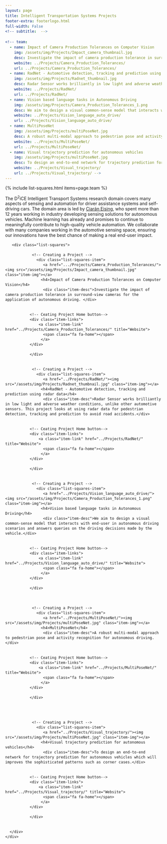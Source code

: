 ```yaml
---
layout: page
title: Intelligent Transportation Systems Projects
footer-extra: footerlogo.html
full-width: False
<!-- subtitle:  -->

<!-- team:
  - name: Impact of Camera Production Tolerances on Computer Vision
    img: /assets/img/Projects/Impact_camera_thumbnail.jpg
    desc: Investigate the impact of camera production tolerance in surround-view cameras for the application of autonomous driving. 
    website: ../Projects/Camera_Production_Tolerances/
    url: ../Projects/Camera_Production_Tolerances/
  - name: RadNet - Automotive detection, tracking and prediction using radar data
    img: /assets/img/Projects/Radnet_thumbnail.jpg
    desc: Radar Sensor works brilliantly in low light and adverse weather conditions, unlike other automotive sensors. This project looks at using radar data for pedestrian detection, tracking and prediction to avoid road accidents.    	
    website: ../Projects/RadNet/
    url: ../Projects/RadNet/    
  - name: Vision based language tasks in Autonomous Driving 
    img: /assets/img/Projects/Camera_Production_Tolerances_1.png
    desc: We aim to design a visual common-sense model that interacts with end-user in autonomous driving scenarios and answers queries on the driving decisions made by the vehicle. 
    website: ../Projects/Vision_language_auto_drive/ 
    url: ../Projects/Vision_language_auto_drive/     
  - name: MultiPoseNet 
    img: /assets/img/Projects/multiPoseNet.jpg
    desc: A robust multi-modal approach to pedestrian pose and activity recognition for autonomous driving. 
    website: ../Projects/MultiPoseNet/
    url: ../Projects/MultiPoseNet/
  - name: Visual trajectory prediction for autonomous vehicles  
    img: /assets/img/Projects/multiPoseNet.jpg
    desc: To design an end-to-end network for trajectory prediction for autonomous vehicles which will improves the sophisticated patterns such as corner cases. 
    website: ../Projects/Visual_trajectory/
    url: ../Projects/Visual_trajectory/ -->
---
```

{% include list-squares.html items=page.team %}

The D<sup>2</sup>iCE Intelligent Transport Systems research domain covers many aspects of sensing and automation for driver assistance systems and self-driving cars. The domain area is led by [Ciarán Eising](https://www.linkedin.com/in/ciaraneising/), who spent more than 12 years working in industry developing sensing solutions for autonomous vehicles. Machine learning has already and promises to continue to meaningfully contribute to high-quality vehicle automation. We collaborate with many companies working in the automotive sensing space, ensuring our innovations have the best chance of making a real end-user impact.



 <div class="container-fluid">
       
           
   <div class="row">
                 
       <div class="list-squares">
          
                <!-- Creating a Project -->
                  <div class="list-squares-item">
                     <a href=".../Projects/Camera_Production_Tolerances/"><img src="/assets/img/Projects/Impact_camera_thumbnail.jpg" class="item-img"></a>
                    <h4>Impact of Camera Production Tolerances on Computer Vision</h4>
                     <div class="item-desc">Investigate the impact of camera production tolerance in surround-view cameras for the application of autonomous driving. </div>
                  
         
               <!-- Ceating Project Home button-->
               <div class="item-links">
                   <a class="item-link" href="../Projects/Camera_Production_Tolerances/" title="Website">
                     <span class="fa fa-home"></span>
                    </a>
               </div>
                    
               </div>
           
             
                <!-- Creating a Project -->
                  <div class="list-squares-item">
                     <a href="../Projects/RadNet/"><img src="/assets/img/Projects/Radnet_thumbnail.jpg" class="item-img"></a>
                    <h4>RadNet - Automotive detection, tracking and prediction using radar data</h4>
                     <div class="item-desc">Radar Sensor works brilliantly in low light and adverse weather conditions, unlike other automotive sensors. This project looks at using radar data for pedestrian detection, tracking and prediction to avoid road accidents.</div>
                  
         
               <!-- Ceating Project Home button-->
               <div class="item-links">
                   <a class="item-link" href="../Projects/RadNet/" title="Website">
                     <span class="fa fa-home"></span>
                    </a>
               </div>
     
               </div>

          
                <!-- Creating a Project -->
                  <div class="list-squares-item">
                     <a href="../Projects/Vision_language_auto_drive/"><img src="/assets/img/Projects/Camera_Production_Tolerances_1.png" class="item-img"></a>
                    <h4>Vision based language tasks in Autonomous Driving</h4>
                     <div class="item-desc">We aim to design a visual common-sense model that interacts with end-user in autonomous driving scenarios and answers queries on the driving decisions made by the vehicle.</div>
                  
         
               <!-- Ceating Project Home button-->
               <div class="item-links">
                   <a class="item-link" href="../Projects/Vision_language_auto_drive/" title="Website">
                     <span class="fa fa-home"></span>
                    </a>
               </div>
     
               </div>
         
         
         
                <!-- Creating a Project -->
                  <div class="list-squares-item">
                     <a href="../Projects/MultiPoseNet/"><img src="/assets/img/Projects/multiPoseNet.jpg" class="item-img"></a>
                    <h4>MultiPoseNet</h4>
                     <div class="item-desc">A robust multi-modal approach to pedestrian pose and activity recognition for autonomous driving.</div>
                  
         
               <!-- Ceating Project Home button-->
               <div class="item-links">
                   <a class="item-link" href="../Projects/MultiPoseNet/" title="Website">
                     <span class="fa fa-home"></span>
                    </a>
               </div>
     
               </div>
         
         
         
         
                <!-- Creating a Project -->
                  <div class="list-squares-item">
                     <a href="../Projects/Visual_trajectory/"><img src="/assets/img/Projects/multiPoseNet.jpg" class="item-img"></a>
                    <h4>Visual trajectory prediction for autonomous vehicles</h4>
                     <div class="item-desc">To design an end-to-end network for trajectory prediction for autonomous vehicles which will improves the sophisticated patterns such as corner cases.</div>
                  
         
               <!-- Ceating Project Home button-->
               <div class="item-links">
                   <a class="item-link" href="../Projects/Visual_trajectory/" title="Website">
                     <span class="fa fa-home"></span>
                    </a>
               </div>
     
               </div>         
         
 
      </div>
    </div>
</div>

